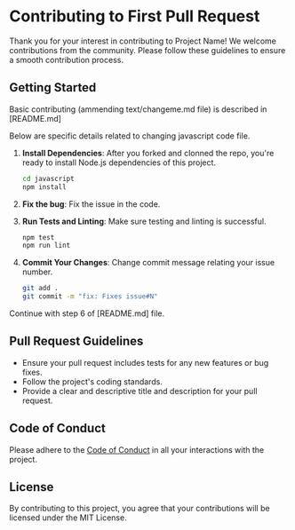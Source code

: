 # Contributing to First Pull Request

Thank you for your interest in contributing to Project Name! We welcome contributions from the community. Please follow these guidelines to ensure a smooth contribution process.

## Getting Started

Basic contributing (ammending text/changeme.md file) is described in [README.md]

Below are specific details related to changing javascript code file.

1. **Install Dependencies**:
After you forked and clonned the repo, you're ready to install Node.js dependencies of this project.
    ```sh
    cd javascript
    npm install
    ```

2. **Fix the bug**:
Fix the issue in the code.

3. **Run Tests and Linting**:
Make sure testing and linting is successful.
    ```sh
    npm test
    npm run lint
    ```

4. **Commit Your Changes**:
Change commit message relating your issue number.
    ```sh
    git add .
    git commit -m "fix: Fixes issue#N"
    ```
Continue with step 6 of [README.md] file.

## Pull Request Guidelines

- Ensure your pull request includes tests for any new features or bug fixes.
- Follow the project's coding standards.
- Provide a clear and descriptive title and description for your pull request.

## Code of Conduct

Please adhere to the [Code of Conduct](CODE_OF_CONDUCT.md) in all your interactions with the project.

## License

By contributing to this project, you agree that your contributions will be licensed under the MIT License.
